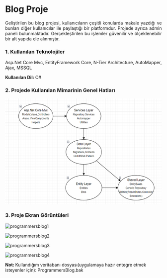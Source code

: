 <h1>Blog Proje</h1>
<p align="justify">Geliştirilen bu blog projesi, kullanıcıların çeşitli konularda makale yazdığı ve bunları diğer kullanıcılar ile paylaştığı bir platformdur. Projede ayrıca admin paneli bulunmaktadır. Gerçekleştirilen bu işlemler güvenilir ve ölçeklenebilir bir alt yapıda ele alınmıştır.</p>

<h3>1. Kullanılan Teknolojiler</h3>
Asp.Net Core Mvc, EntityFramework Core, N-Tier Architecture, AutoMapper, Ajax, MSSQL

<b>Kullanılan Dil:</b> C#

<h3>2. Projede Kullanılan Mimarinin Genel Hatları</h3>

<img src="ProgrammersBlog.Mvc/wwwroot/ProjectArchImages/BlogArch1.PNG" height="340px">

<h3>3. Proje Ekran Görüntüleri</h3>

![programmersblog1](https://github.com/osman28tr/Blog-Project2-With-Asp-Net-Core6.0-Mvc/assets/83770616/6c6b650e-be8d-45b3-a32a-b14355cb6bbb)

![programmersblog2](https://github.com/osman28tr/Blog-Project2-With-Asp-Net-Core6.0-Mvc/assets/83770616/a6a03335-20d8-4965-a760-dfce47c2ffc7)

![programmersblog3](https://github.com/osman28tr/Blog-Project2-With-Asp-Net-Core6.0-Mvc/assets/83770616/acaa6873-cf10-4840-b097-593d0a437a55)

![programmersblog4](https://github.com/osman28tr/Blog-Project2-With-Asp-Net-Core6.0-Mvc/assets/83770616/91daa26d-a72a-4440-b341-ed093436a5e1)

<b>Not: </b> Kullandığım veritabanı dosyası(uygulamaya hazır entegre etmek isteyenler için): ProgrammersBlog.bak


